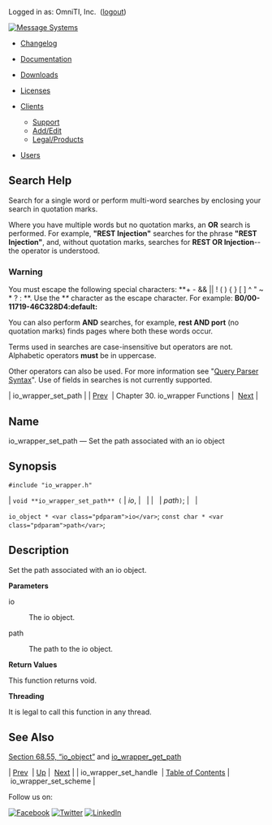 Logged in as: OmniTI, Inc.  ([logout](https://support.messagesystems.com/logout.php))

[![Message Systems](https://support.messagesystems.com/images/ms-white205.png)](https://support.messagesystems.com/start.php) 

*   [Changelog](https://support.messagesystems.com/start.php?show=changelog)
*   [Documentation](https://support.messagesystems.com/docs/)
*   [Downloads](https://support.messagesystems.com/start.php)

*   [Licenses](https://support.messagesystems.com/license_summary.php)
*   <a href="">Clients</a>
    *   [Support](https://support.messagesystems.com/cs.php)
    *   [Add/Edit](https://support.messagesystems.com/edit_client.php)
    *   [Legal/Products](https://support.messagesystems.com/edit_products.php)
*   [Users](https://support.messagesystems.com/edit_customer.php)

## Search Help

Search for a single word or perform multi-word searches by enclosing your search in quotation marks.

Where you have multiple words but no quotation marks, an **OR** search is performed. For example, **"REST Injection"** searches for the phrase **"REST Injection"**, and, without quotation marks, searches for **REST OR Injection**--the operator is understood.

### Warning

You must escape the following special characters: **+ - && || ! ( ) { } [ ] ^ " ~ * ? : \**. Use the **\** character as the escape character. For example: **B0/00-11719-46C328D4\:default\:**

You can also perform **AND** searches, for example, **rest AND port** (no quotation marks) finds pages where both these words occur.

Terms used in searches are case-insensitive but operators are not. Alphabetic operators **must** be in uppercase.

Other operators can also be used. For more information see "[Query Parser Syntax](https://lucene.apache.org/core/old_versioned_docs/versions/3_0_0/queryparsersyntax.html)". Use of fields in searches is not currently supported.

| io_wrapper_set_path |
| [Prev](apis.io_wrapper_set_handle.php)  | Chapter 30. io_wrapper Functions |  [Next](apis.io_wrapper_set_scheme.php) |

<a name="apis.io_wrapper_set_path"></a>
## Name

io_wrapper_set_path — Set the path associated with an io object

## Synopsis

`#include "io_wrapper.h"`

| `void **io_wrapper_set_path** (` | <var class="pdparam">io</var>, |   |
|   | <var class="pdparam">path</var>`)`; |   |

`io_object * <var class="pdparam">io</var>`;
`const char * <var class="pdparam">path</var>`;<a name="idp26554640"></a>
## Description

Set the path associated with an io object.

**Parameters**

<dl class="variablelist">

<dt>io</dt>

<dd>

The io object.

</dd>

<dt>path</dt>

<dd>

The path to the io object.

</dd>

</dl>

**Return Values**

This function returns void.

**Threading**

It is legal to call this function in any thread.

<a name="idp26562416"></a>
## See Also

[Section 68.55, “io_object”](structs.io_object.php "68.55. io_object") and [io_wrapper_get_path](apis.io_wrapper_get_path.php "io_wrapper_get_path")

| [Prev](apis.io_wrapper_set_handle.php)  | [Up](io_wrapper.php) |  [Next](apis.io_wrapper_set_scheme.php) |
| io_wrapper_set_handle  | [Table of Contents](index.php) |  io_wrapper_set_scheme |

Follow us on:

[![Facebook](https://support.messagesystems.com/images/icon-facebook.png)](http://www.facebook.com/messagesystems) [![Twitter](https://support.messagesystems.com/images/icon-twitter.png)](http://twitter.com/#!/MessageSystems) [![LinkedIn](https://support.messagesystems.com/images/icon-linkedin.png)](http://www.linkedin.com/company/message-systems)